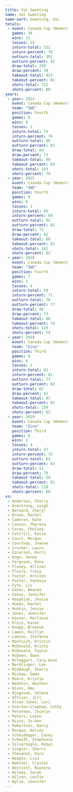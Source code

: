 ```yaml
---
title: Val Sweeting
name: Val Sweeting
name-sort: Sweeting, Val
totals:
 - event: Canada Cup (Women)
   games: 38
   wins: 23
   losses: 15
   inturn-total: 331
   inturn-percent: 78
   outturn-total: 391
   outturn-percent: 81
   draw-total: 299
   draw-percent: 78
   takeout-total: 423
   takeout-percent: 81
   shots-total: 722
   shots-percent: 80
years:
 - year: 2014
   event: Canada Cup (Women)
   team: "SWE"
   position: Fourth
   games: 8
   wins: 6
   losses: 2
   inturn-total: 74
   inturn-percent: 76
   outturn-total: 89
   outturn-percent: 81
   draw-total: 64
   draw-percent: 73
   takeout-total: 99
   takeout-percent: 83
   shots-total: 163
   shots-percent: 79
 - year: 2015
   event: Canada Cup (Women)
   team: "SWE"
   position: Fourth
   games: 9
   wins: 6
   losses: 3
   inturn-total: 69
   inturn-percent: 84
   outturn-total: 92
   outturn-percent: 81
   draw-total: 73
   draw-percent: 82
   takeout-total: 88
   takeout-percent: 82
   shots-total: 161
   shots-percent: 82
 - year: 2016
   event: Canada Cup (Women)
   team: "SWE"
   position: Fourth
   games: 7
   wins: 3
   losses: 4
   inturn-total: 59
   inturn-percent: 71
   outturn-total: 70
   outturn-percent: 77
   draw-total: 49
   draw-percent: 73
   takeout-total: 80
   takeout-percent: 74
   shots-total: 129
   shots-percent: 74
 - year: 2018
   event: Canada Cup (Women)
   team: "Eina"
   position: Third
   games: 8
   wins: 6
   losses: 2
   inturn-total: 82
   inturn-percent: 81
   outturn-total: 77
   outturn-percent: 83
   draw-total: 62
   draw-percent: 82
   takeout-total: 97
   takeout-percent: 82
   shots-total: 159
   shots-percent: 82
 - year: 2019
   event: Canada Cup (Women)
   team: "Eina"
   position: Third
   games: 6
   wins: 2
   losses: 4
   inturn-total: 47
   inturn-percent: 75
   outturn-total: 63
   outturn-percent: 83
   draw-total: 51
   draw-percent: 79
   takeout-total: 59
   takeout-percent: 81
   shots-total: 110
   shots-percent: 80
vs:
 - Anderson, Sherry
 - Armstrong, Leigh
 - Bernard, Cheryl
 - Brown, Rachel
 - Cameron, Kate
 - Cannon, Theresa
 - Carey, Chelsea
 - Cottrill, Katie
 - Court, Morgan
 - Courtney, Joanne
 - Crocker, Laura
 - Einarson, Kerri
 - Enge, Jenna
 - Ferguson, Dana
 - Flaxey, Allison
 - Fleury, Tracy
 - Foster, Kristen
 - Foster, Vanessa
 - Fyfe, Liz
 - Gates, Amanda
 - Gates, Jennifer
 - Haughian, Jessie
 - Homan, Rachel
 - Hunkin, Jessie
 - Jones, Jennifer
 - Kasner, Marliese
 - Klein, Karen
 - Knapp, Breanne
 - Lawes, Kaitlyn
 - Lawton, Stefanie
 - MacCuish, Kristin
 - McDonald, Kristy
 - McDonald, Taylor
 - McEwen, Dawn
 - McTaggart, Cary-Anne
 - Merklinger, Lee
 - Middaugh, Sherry
 - Miskew, Emma
 - Moore, Kristie
 - Nedohin, Heather
 - Nixon, Amy
 - Njegovan, Selena
 - Officer, Jill
 - Olson-Johns, Lori
 - Overton-Clapham, Cathy
 - Peterman, Jocelyn
 - Peters, Laine
 - Rizzo, Jo-Ann
 - Robertson, Darcy
 - Rocque, Kelsey
 - Scheidegger, Casey
 - Schmidt, Stephanie
 - Silvernagle, Robyn
 - Singler, Sherri
 - Thevenot, Kara
 - Weagle, Lisa
 - Webster, Crystal
 - Westcott, Raunora
 - Wilkes, Sarah
 - Wilson, Leslie
 - Wylie, Jennifer
---
```

